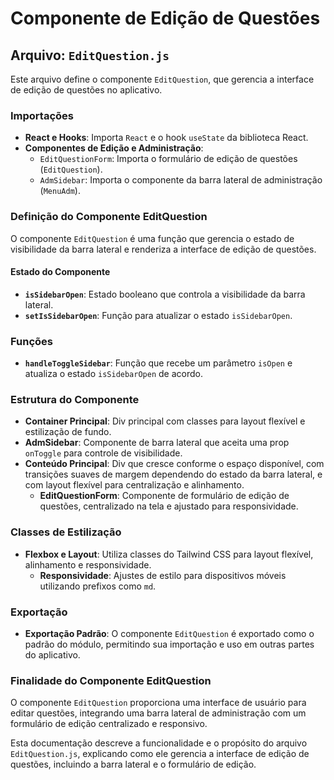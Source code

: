 # Componente de Edição de Questões

## Arquivo: `EditQuestion.js`

Este arquivo define o componente `EditQuestion`, que gerencia a interface de edição de questões no aplicativo.

### Importações

- **React e Hooks**: Importa `React` e o hook `useState` da biblioteca React.
- **Componentes de Edição e Administração**:
  - `EditQuestionForm`: Importa o formulário de edição de questões (`EditQuestion`).
  - `AdmSidebar`: Importa o componente da barra lateral de administração (`MenuAdm`).

### Definição do Componente EditQuestion

O componente `EditQuestion` é uma função que gerencia o estado de visibilidade da barra lateral e renderiza a interface de edição de questões.

#### Estado do Componente

- **`isSidebarOpen`**: Estado booleano que controla a visibilidade da barra lateral.
- **`setIsSidebarOpen`**: Função para atualizar o estado `isSidebarOpen`.

### Funções

- **`handleToggleSidebar`**: Função que recebe um parâmetro `isOpen` e atualiza o estado `isSidebarOpen` de acordo.

### Estrutura do Componente

- **Container Principal**: Div principal com classes para layout flexível e estilização de fundo.
- **AdmSidebar**: Componente de barra lateral que aceita uma prop `onToggle` para controle de visibilidade.
- **Conteúdo Principal**: Div que cresce conforme o espaço disponível, com transições suaves de margem dependendo do estado da barra lateral, e com layout flexível para centralização e alinhamento.
  - **EditQuestionForm**: Componente de formulário de edição de questões, centralizado na tela e ajustado para responsividade.

### Classes de Estilização

- **Flexbox e Layout**: Utiliza classes do Tailwind CSS para layout flexível, alinhamento e responsividade.
  - **Responsividade**: Ajustes de estilo para dispositivos móveis utilizando prefixos como `md`.

### Exportação

- **Exportação Padrão**: O componente `EditQuestion` é exportado como o padrão do módulo, permitindo sua importação e uso em outras partes do aplicativo.

### Finalidade do Componente EditQuestion

O componente `EditQuestion` proporciona uma interface de usuário para editar questões, integrando uma barra lateral de administração com um formulário de edição centralizado e responsivo.

Esta documentação descreve a funcionalidade e o propósito do arquivo `EditQuestion.js`, explicando como ele gerencia a interface de edição de questões, incluindo a barra lateral e o formulário de edição.
